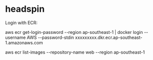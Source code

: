 # headspin

Login with ECR:

aws ecr get-login-password --region ap-southeast-1 | docker login --username AWS --password-stdin xxxxxxxxx.dkr.ecr.ap-southeast-1.amazonaws.com

aws ecr list-images --repository-name web --region ap-southeast-1

